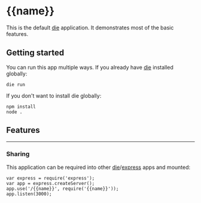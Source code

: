# {{name}}

This is the default [die] application. It demonstrates most of the basic features.

## Getting started

You can run this app multiple ways. If you already have [die] installed globally:

    die run

If you don't want to install die globally:

    npm install
    node .

## Features
-----------

### Sharing

This application can be required into other [die]/[express] apps and mounted:

    var express = require('express');
    var app = express.createServer();
    app.use('/{{name}}', require('{{name}}'));
    app.listen(3000);

[die]: https://github.com/zeekay/die
[express]: http://expressjs.com/
